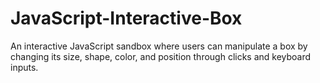 # JavaScript-Interactive-Box
An interactive JavaScript sandbox where users can manipulate a box by changing its size, shape, color, and position through clicks and keyboard inputs.
